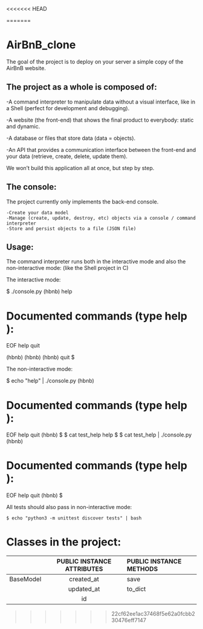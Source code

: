 <<<<<<< HEAD

=======
# AirBnB_clone

The goal of the project is to deploy on your server a simple copy of the AirBnB website.

## The project as a whole is composed of:

-A command interpreter to manipulate data without a visual interface, like in a Shell (perfect for development and debugging).

-A website (the front-end) that shows the final product to everybody: static and dynamic.

-A database or files that store data (data = objects).

-An API that provides a communication interface between the front-end and your data (retrieve, create, delete, update them).
 
We won’t build this application all at once, but step by step.

## The console:

The project currently only implements the back-end console.

    -Create your data model
    -Manage (create, update, destroy, etc) objects via a console / command interpreter
    -Store and persist objects to a file (JSON file)

## Usage:

The command interpreter runs both in the interactive mode  and also  the non-interactive mode: (like the Shell project in C)

The interactive mode:

$ ./console.py
(hbnb) help

Documented commands (type help <topic>):
========================================
EOF  help  quit

(hbnb) 
(hbnb) 
(hbnb) quit
$

The non-interactive mode:

$ echo "help" | ./console.py
(hbnb)

Documented commands (type help <topic>):
========================================
EOF  help  quit
(hbnb) 
$
$ cat test_help
help
$
$ cat test_help | ./console.py
(hbnb)

Documented commands (type help <topic>):
========================================
EOF  help  quit
(hbnb) 
$

All tests should also pass in non-interactive mode: 

    $ echo "python3 -m unittest discover tests" | bash

Classes in the project:
========================================

|   | PUBLIC INSTANCE ATTRIBUTES | PUBLIC INSTANCE METHODS |
| :------------ |:--------------------------:|:------------------------|
| BaseModel     | created_at |  save      |
|               | updated_at |  to_dict   |
|               | id         |        |

>>>>>>> 22cf62ee1ac37468f5e62a0fcbb230476eff7147